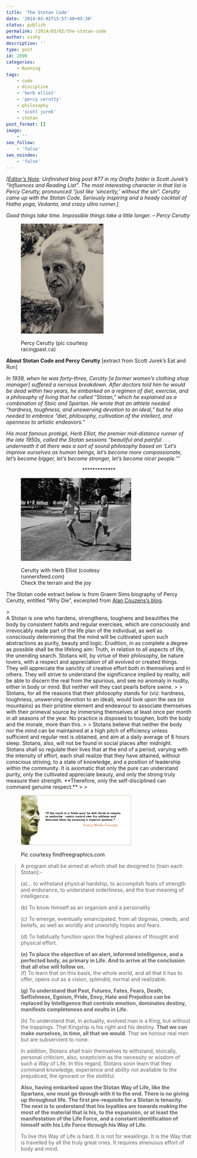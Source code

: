 ```yaml
---
title: 'The Stotan Code'
date: '2014-03-02T15:57:48+05:30'
status: publish
permalink: /2014/03/02/the-stotan-code
author: vishy
description: ''
type: post
id: 2890
categories: 
    - Running
tags:
    - code
    - discipline
    - 'herb elliot'
    - 'percy cerutty'
    - philosophy
    - 'scott jurek'
    - stotan
post_format: []
image:
    - ''
seo_follow:
    - 'false'
seo_noindex:
    - 'false'
---
```

*\[<span style="text-decoration: underline;">Editor’s Note</span>: Unfinished blog post #77 in my Drafts folder is Scott Jurek’s “Influences and Reading List”. The most interesting character in that list is Percy Cerutty, pronounced “just like ‘sincerity,’ without the sin”. Cerutty came up with the Stotan Code. Seriously inspiring and a heady cocktail of Hatha yoga, Vedanta, and crazy ultra runner.\]*

*Good things take time. Impossible things take a little longer. – Percy Cerutty*

<figure aria-describedby="caption-attachment-2891" class="wp-caption alignleft" id="attachment_2891" style="width: 225px">

[![Percy Cerutty (pic courtesy racingpast.ca)](../../../../uploads/2014/03/percy_cerutty_racingpast_ca.jpg)](http://www.ulaar.com/wp-content/uploads/2014/03/percy_cerutty_racingpast_ca.jpg)<figcaption class="wp-caption-text" id="caption-attachment-2891">Percy Cerutty (pic courtesy racingpast.ca)</figcaption></figure>

**About Stotan Code and Percy Cerutty** \[extract from Scott Jurek’s Eat and Run\]

*In 1939, when he was forty-three, Cerutty \[a former women’s clothing shop manager\] suffered a nervous breakdown. After doctors told him he would be dead within two years, he embarked on a regimen of diet, exercise, and a philosophy of living that he called “Stotan,” which he explained as a combination of Stoic and Spartan. He wrote that an athlete needed “hardness, toughness, and unswerving devotion to an ideal,” but he also needed to embrace “diet, philosophy, cultivation of the intellect, and openness to artistic endeavors.”*

*His most famous protégé, Herb Elliot, the premier mid-distance runner of the late 1950s, called the Stotan sessions “beautiful and painful . . . underneath it all there was a sort of sound philosophy based on ‘Let’s improve ourselves as human beings, let’s become more compassionate, let’s become bigger, let’s become stronger, let’s become nicer people.’”*

<div style="text-align: center;">*************</div><div style="text-align: left;"><figure aria-describedby="caption-attachment-2892" class="wp-caption alignright" id="attachment_2892" style="width: 300px">

[![Cerutty with Herb Elliot (coutesy runnersfeed.com)  Check the terrain and the joy](../../../../uploads/2014/03/percy_with_herbelliot_runnersfeed_com.jpg)](http://www.ulaar.com/wp-content/uploads/2014/03/percy_with_herbelliot_runnersfeed_com.jpg)<figcaption class="wp-caption-text" id="caption-attachment-2892">Cerutty with Herb Elliot (coutesy runnersfeed.com)  
Check the terrain and the joy</figcaption></figure>

The Stotan code extract below is from Graem Sims biography of Percy Cerutty, entitled “Why Die”, excerpted from [Alan Couzens’s blog](http://alancouzens.blogspot.in/2008/06/stotan-code.html).

</div><div style="text-align: left;"></div>> <div align="left">A Stotan is one who hardens, strengthens, toughens and beautifies the body by consistent habits and regular exercises, which are consciously and irrevocably made part of the life plan of the individual, as well as consciously determining that the mind will be cultivated upon such abstractions as purity, beauty and logic. Erudition, in as complete a degree as possible shall be the lifelong aim: Truth, in relation to all aspects of life, the unending search. Stotans will, by virtue of their philosophy, be nature lovers, with a respect and appreciation of all evolved or created things. They will appreciate the sanctity of creative effort both in themselves and in others. They will strive to understand the significance implied by reality, will be able to discern the real from the spurious, and see no anomaly in nudity, either in body or mind. But neither will they cast pearls before swine.
> 
> Stotans, for all the reasons that their philosophy stands for (viz: hardness, toughness, unswerving devotion to an ideal), would look upon the sea (or mountains) as their pristine element and endeavour to associate themselves with their primeval source by immersing themselves at least once per month in all seasons of the year. No practice is disposed to toughen, both the body and the morale, more than this.
> 
> Stotans believe that neither the body nor the mind can be maintained at a high pitch of efficiency unless sufficient and regular rest is obtained, and aim at a daily average of 8 hours sleep. Stotans, also, will not be found in social places after midnight. Stotans shall so regulate their lives that at the end of a period, varying with the intensity of effort, each shall realize that they have attained, without conscious striving, to a state of knowledge, and a position of leadership within the community. It is axiomatic that only the pure can understand purity, only the cultivated appreciate beauty, and only the strong truly measure their strength. **Therefore, only the self-disciplined can command genuine respect.**
> 
> <figure aria-describedby="caption-attachment-2893" class="wp-caption alignleft" id="attachment_2893" style="width: 300px">

[![Pic courtesy findfreegraphics.com](../../../../uploads/2014/03/PercyCerutty_on_coaching.jpg)](http://www.ulaar.com/wp-content/uploads/2014/03/PercyCerutty_on_coaching.jpg)<figcaption class="wp-caption-text" id="caption-attachment-2893">Pic courtesy findfreegraphics.com</figcaption></figure>
> 
> A program shall be aimed at which shall be designed to \[train each Stotan\]:-
> 
> (a)… to withstand physical hardship, to accomplish feats of strength and endurance, to understand orderliness, and the true meaning of intelligence.
> 
> (b) To know himself as an organism and a personality
> 
> (c) To emerge, eventually emancipated, from all dogmas, creeds, and beliefs, as well as worldly and unworldly hopes and fears.
> 
> (d) To habitually function upon the highest planes of thought and physical effort.
> 
> **(e) To place the objective of an alert, informed intelligence, and a perfected body, as primary in Life. And to arrive at the conclusion that all else will follow on.**   
> (f) To learn that on this basis, the whole world, and all that it has to offer, opens out as a vision, splendid, normal and realizable.
> 
> **(g) To understand that Past, Futures, Fates, Fears, Death, Selfishness, Egoism, Pride, Envy, Hate and Prejudice can be replaced by Intelligence that controls emotion, dominates destiny, manifests completeness and exults in Life.**
> 
> (h) To understand that, in actuality, evolved man is a King, but without the trappings. That Kingship is his right and his destiny. **That we can make ourselves, in time, all that we would**. That we honour real men but are subservient to none.
> 
> In addition, Stotans shall train themselves to withstand, stoically, personal criticism, also, scepticism as the necessity or wisdom of such a Way of Life. In this regard, Stotans soon learn that they command knowledge, experience and ability not available to the prejudiced, the ignorant or the slothful.
> 
> **Also, having embarked upon the Stotan Way of Life, like the Spartans, one must go through with it to the end. There is no giving up throughout life. The first pre-requisite for a Stotan is tenacity. The next is to understand that his loyalties are towards making the most of the material that is his, to the expansion, or at least the manifestation of the Life Force, and a constant identification of himself with his Life Force through his Way of Life.**
> 
> To live this Way of Life is hard. It is not for weaklings. It is the Way that is travelled by all the truly great ones. It requires strenuous effort of body and mind.
> 
> </div>

<div align="left"></div><div align="left"></div>
